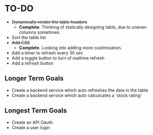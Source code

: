 # TO-DO
- <s>Dynamically render the table headers</s>
    - <b>Complete</b>. Thinking of statically designing table, due to uneven columns sometimes. 
- Sort the table list
- <s>Add CSS</s>
    - <b>Complete</b>. Looking into adding more custimization.
- Add a timer to refresh every 30 sec
- Add a toggle button to turn of realtime refresh
- Add a refresh button

## Longer Term Goals
- Create a backend service which auto refreshes the data in the table
- Create a backend service which auto calculcates a 'stock rating'

## Longest Term Goals
- Create an API Oauth
- Create a user login